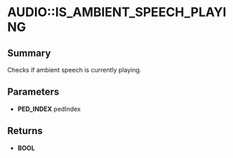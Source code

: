 # AUDIO::IS_AMBIENT_SPEECH_PLAYING

## Summary
Checks if ambient speech is currently playing.

## Parameters
* **PED_INDEX** pedIndex

## Returns
* **BOOL**